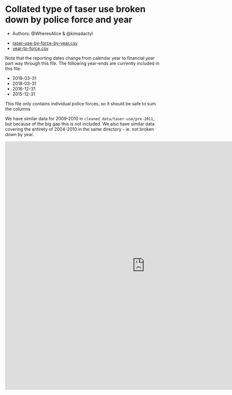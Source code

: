 # Collated type of taser use broken down by police force and year

- Authors: @WheresAlice & @kimadactyl

 * [taser-use-by-force-by-year.csv](taser-use-by-force-by-year.csv)
 * [year-to-force.csv](year-to-force.csv)

Note that the reporting dates change from calendar year to financial year part way through this file.  The following year-ends are currently included in this file:

- 2019-03-31
- 2018-03-31
- 2016-12-31
- 2015-12-31

This file only contains individual police forces, so it should be safe to sum the columns

We have similar data for 2009-2010 in `cleaned_data/taser-use/pre-2011`, but because of the big gap this is not included.  We also have similar data covering the entirety of 2004-2010 in the same directory - ie. not broken down by year.

<iframe style="border-style: none;" src="https://csv.resistancelab.network/#/analysis/0004-taser-usage/taser-use-by-force-by-year.csv" height="800" width="900"></iframe>
